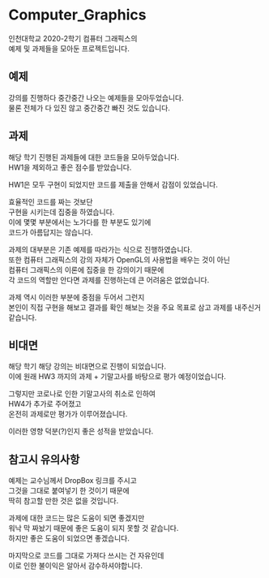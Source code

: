 # Computer_Graphics
인천대학교 2020-2학기 컴퓨터 그래픽스의  
예제 및 과제들을 모아둔 프로젝트입니다.  

## 예제  
강의를 진행하다 중간중간 나오는 예제들을 모아두었습니다.  
물론 전체가 다 있진 않고 중간중간 빠진 것도 있습니다.  

## 과제  
해당 학기 진행된 과제들에 대한 코드들을 모아두었습니다.  
HW1을 제외하고 좋은 점수를 받았습니다.  

HW1은 모두 구현이 되었지만 코드를 제출을 안해서 감점이 있었습니다.  

효율적인 코드를 짜는 것보단  
구현을 시키는데 집중을 하였습니다.  
이에 몇몇 부분에서는 노가다를 한 부분도 있기에  
코드가 아름답지는 않습니다.  

과제의 대부분은 기존 예제를 따라가는 식으로 진행하였습니다.  
또한 컴퓨터 그래픽스의 강의 자체가 OpenGL의 사용법을 배우는 것이 아닌  
컴퓨터 그래픽스의 이론에 집중을 한 강의이기 때문에  
각 코드의 역할만 안다면 과제를 진행하는데 큰 어려움은 없었습니다.  

과제 역시 이러한 부분에 중점을 두어서 그런지  
본인이 직접 구현을 해보고 결과를 확인 해보는 것을 
주요 목표로 삼고 과제를 내주신거 같습니다.  

## 비대면  
해당 학기 해당 강의는 비대면으로 진행이 되었습니다.  
이에 원래 HW3 까지의 과제 + 기말고사를 바탕으로 평가 예정이었습니다.  

그렇지만 코로나로 인한 기말고사의 취소로 인하여  
HW4가 추가로 주어졌고  
온전히 과제로만 평가가 이루어졌습니다.  

이러한 영향 덕분(?)인지 좋은 성적을 받았습니다.  

## 참고시 유의사항
예제는 교수님께서 DropBox 링크를 주시고  
그것을 그대로 붙여넣기 한 것이기 때문에  
딱히 참고할 만한 것은 없을 것입니다.  

과제에 대한 코드는 많은 도움이 되면 좋겠지만  
워낙 막 짜놨기 때문에 좋은 도움이 되지 못할 것 같습니다.  
하지만 좋은 도움이 되었으면 좋겠습니다.  

마지막으로 코드를 그대로 가져다 쓰시는 건 자유인데  
이로 인한 불이익은 알아서 감수하셔야합니다.  
